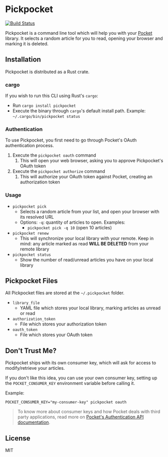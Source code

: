 # Pickpocket

[![Build Status](https://travis-ci.com/tiagoamaro/pickpocket-rust.svg?branch=master)](https://travis-ci.com/tiagoamaro/pickpocket-rust)

Pickpocket is a command line tool which will help you with your [Pocket](http://getpocket.com/) library. It selects a random article for you to read, opening your browser and marking it is deleted.

## Installation

Pickpocket is distributed as a Rust crate.

### cargo

If you wish to run this CLI using Rust's `cargo`:

- Run `cargo install pickpocket`
- Execute the binary through `cargo`'s default install path. Example: `~/.cargo/bin/pickpocket status`

### Authentication

To use Pickpocket, you first need to go through Pocket's OAuth authentication process.

1. Execute the `pickpocket oauth` command
    1. This will open your web browser, asking you to approve Pickpocket's OAuth token
2. Execute the `pickpocket authorize` command
    1. This will authorize your OAuth token against Pocket, creating an authorization token

### Usage

- `pickpocket pick`
  - Selects a random article from your list, and open your browser with its resolved URL
  - Options: `-q`: quantity of articles to open. Examples:
    - `pickpocket pick -q 10` (open 10 articles)
- `pickpocket renew`
  - This will synchronize your local library with your remote. Keep in mind: any article marked as read **WILL BE DELETED** from your remote library
- `pickpocket status`
  - Show the number of read/unread articles you have on your local library

## Pickpocket Files

All Pickpocket files are stored at the `~/.pickpocket` folder.

- `library_file`
  - YAML file which stores your local library, marking articles as unread or read
- `authorization_token`
  - File which stores your authorization token
- `oauth_token`
  - File which stores your OAuth token

## Don't Trust Me?

Pickpocket ships with its own consumer key, which will ask for access to modify/retrieve your articles.

If you don't like this idea, you can use your own consumer key, setting up the `POCKET_CONSUMER_KEY` environment variable before calling it.

Example:

`POCKET_CONSUMER_KEY="my-consumer-key" pickpocket oauth`

> To know more about consumer keys and how Pocket deals with third party applications, read more on [Pocket's Authentication API documentation](https://getpocket.com/developer/docs/authentication).

## License

MIT
